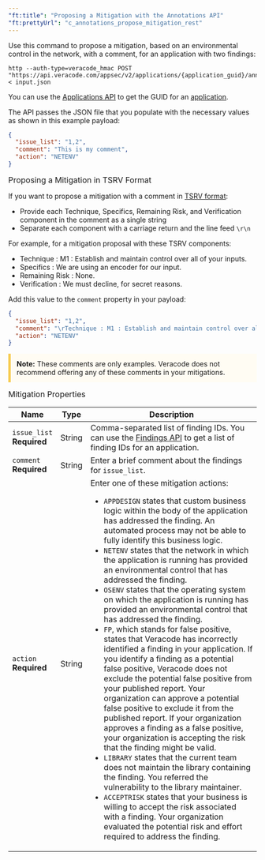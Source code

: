 ```yaml
---
"ft:title": "Proposing a Mitigation with the Annotations API"
"ft:prettyUrl": "c_annotations_propose_mitigation_rest"
---
```

Use this command to propose a mitigation, based on an environmental control in the network, with a comment, for an application with two findings:

```shell
http --auth-type=veracode_hmac POST "https://api.veracode.com/appsec/v2/applications/{application_guid}/annotations" < input.json
```

You can use the [Applications API](https://docs.veracode.com/r/c_apps_intro) to get the GUID for an [application](https://docs.veracode.com/r/r_applications_info).

The API passes the JSON file that you populate with the necessary values as shown in this example payload:

```json
{
  "issue_list": "1,2",
  "comment": "This is my comment",
  "action": "NETENV"
}
```

<p><span style="font-size: medium;">Proposing a Mitigation in TSRV Format</span></p>

If you want to propose a mitigation with a comment in [TSRV format](https://docs.veracode.com/r/c_review_TSRV): 

- Provide each Technique, Specifics, Remaining Risk, and Verification component in the comment as a single string
- Separate each component with a carriage return and the line feed `\r\n`

For example, for a mitigation proposal with these TSRV components:

* Technique : M1 : Establish and maintain control over all of your inputs.
* Specifics : We are using an encoder for our input.
* Remaining Risk : None.
* Verification : We must decline, for secret reasons.

Add this value to the `comment` property in your payload:

```json
{
  "issue_list": "1,2",
  "comment": "\rTechnique : M1 : Establish and maintain control over all of your inputs\r\nSpecifics : We are using an encoder for our input.\r\nRemaining Risk : None.\r\nVerification : We must decline, for secret reasons.",
  "action": "NETENV"
}
```

<p style="background-color:#FFFCF3; padding: 12px; border-left: 5px solid #F7CD55;">
<b>Note:</b> These comments are only examples. Veracode does not recommend offering any of these comments in your mitigations.</p>

<p><span style="font-size: medium;">Mitigation Properties</span></p>

| Name                           | Type   | Description                                                                                                                                                                                                                                                                                                                                                                                                                                                                                                                                                                                                                                                                                                                                                                                                                                                                                                                                                                                                                                                                                                                                                                                                                                                                                                                                                                                                                                       |
|--------------------------------|--------|---------------------------------------------------------------------------------------------------------------------------------------------------------------------------------------------------------------------------------------------------------------------------------------------------------------------------------------------------------------------------------------------------------------------------------------------------------------------------------------------------------------------------------------------------------------------------------------------------------------------------------------------------------------------------------------------------------------------------------------------------------------------------------------------------------------------------------------------------------------------------------------------------------------------------------------------------------------------------------------------------------------------------------------------------------------------------------------------------------------------------------------------------------------------------------------------------------------------------------------------------------------------------------------------------------------------------------------------------------------------------------------------------------------------------------------------------|
| `issue_list` <br> **Required** | String | Comma-separated list of finding IDs. You can use the [Findings API](https://docs.veracode.com/r/c_findings_v2_intro) to get a list of finding IDs for an application.                                                                                                                                                                                                                                                                                                                                                                                                                                                                                                                                                                                                                                                                                                                                                                                                                                                                                                                                                                                                                                                                                                                                                                                                                                                                             |
| `comment` <br> **Required**    | String | Enter a brief comment about the findings for `issue_list`.                                                                                                                                                                                                                                                                                                                                                                                                                                                                                                                                                                                                                                                                                                                                                                                                                                                                                                                                                                                                                                                                                                                                                                                                                                                                                                                                                                                        |
| `action` <br> **Required**     | String | Enter one of these mitigation actions:<ul><li>`APPDESIGN` states that custom business logic within the body of the application has addressed the finding. An automated process may not be able to fully identify this business logic.</li><li>`NETENV` states that the network in which the application is running has provided an environmental control that has addressed the finding.</li><li>`OSENV` states that the operating system on which the application is running has provided an environmental control that has addressed the finding.</li><li>`FP`, which stands for false positive, states that Veracode has incorrectly identified a finding in your application. If you identify a finding as a potential false positive, Veracode does not exclude the potential false positive from your published report. Your organization can approve a potential false positive to exclude it from the published report. If your organization approves a finding as a false positive, your organization is accepting the risk that the finding might be valid.</li><li>`LIBRARY` states that the current team does not maintain the library containing the finding. You referred the vulnerability to the library maintainer.</li><li>`ACCEPTRISK` states that your business is willing to accept the risk associated with a finding. Your organization evaluated the potential risk and effort required to address the finding.</li></ul> |
